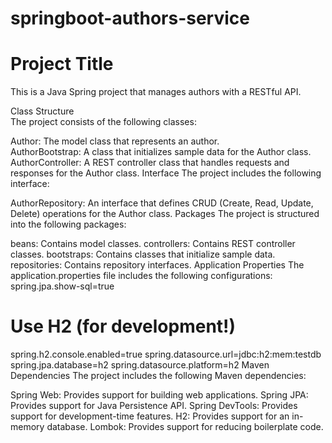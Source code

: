 # springboot-authors-service
# Project Title
This is a Java Spring project that manages authors with a RESTful API.  

Class Structure  
The project consists of the following classes:  

Author: The model class that represents an author.  
AuthorBootstrap: A class that initializes sample data for the Author class.
AuthorController: A REST controller class that handles requests and responses for the Author class.
Interface
The project includes the following interface:

AuthorRepository: An interface that defines CRUD (Create, Read, Update, Delete) operations for the Author class.
Packages
The project is structured into the following packages:

beans: Contains model classes.
controllers: Contains REST controller classes.
bootstraps: Contains classes that initialize sample data.
repositories: Contains repository interfaces.
Application Properties
The application.properties file includes the following configurations:
spring.jpa.show-sql=true
# Use H2 (for development!)
spring.h2.console.enabled=true
spring.datasource.url=jdbc:h2:mem:testdb
spring.jpa.database=h2
spring.datasource.platform=h2
Maven Dependencies
The project includes the following Maven dependencies:

Spring Web: Provides support for building web applications.
Spring JPA: Provides support for Java Persistence API.
Spring DevTools: Provides support for development-time features.
H2: Provides support for an in-memory database.
Lombok: Provides support for reducing boilerplate code.
